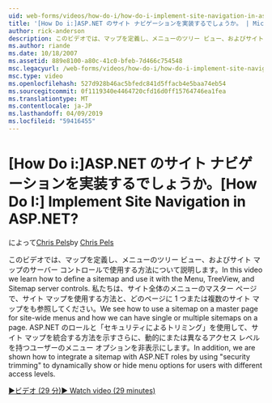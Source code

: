 ```yaml
---
uid: web-forms/videos/how-do-i/how-do-i-implement-site-navigation-in-aspnet
title: '[How Do i:]ASP.NET のサイト ナビゲーションを実装するでしょうか。 | Microsoft Docs'
author: rick-anderson
description: このビデオでは、マップを定義し、メニューのツリー ビュー、およびサイト マップのサーバー コントロールで使用する方法について説明します。 ここには、マスター ページで、サイト マップを使用する方法を参照してください.
ms.author: riande
ms.date: 10/18/2007
ms.assetid: 889e8100-a80c-41c0-bfeb-7d466c754548
msc.legacyurl: /web-forms/videos/how-do-i/how-do-i-implement-site-navigation-in-aspnet
msc.type: video
ms.openlocfilehash: 527d928b46ac5bfedc841d5ffacb4e5baa74eb54
ms.sourcegitcommit: 0f1119340e4464720cfd16d0ff15764746ea1fea
ms.translationtype: MT
ms.contentlocale: ja-JP
ms.lasthandoff: 04/09/2019
ms.locfileid: "59416455"
---
```

# <a name="how-do-i-implement-site-navigation-in-aspnet"></a><span data-ttu-id="593bc-105">[How Do i:]ASP.NET のサイト ナビゲーションを実装するでしょうか。</span><span class="sxs-lookup"><span data-stu-id="593bc-105">[How Do I:] Implement Site Navigation in ASP.NET?</span></span>

<span data-ttu-id="593bc-106">によって[Chris Pels](https://twitter.com/chrispels)</span><span class="sxs-lookup"><span data-stu-id="593bc-106">by [Chris Pels](https://twitter.com/chrispels)</span></span>

<span data-ttu-id="593bc-107">このビデオでは、マップを定義し、メニューのツリー ビュー、およびサイト マップのサーバー コントロールで使用する方法について説明します。</span><span class="sxs-lookup"><span data-stu-id="593bc-107">In this video we learn how to define a sitemap and use it with the Menu, TreeView, and Sitemap server controls.</span></span> <span data-ttu-id="593bc-108">私たちは、サイト全体のメニューのマスター ページで、サイト マップを使用する方法と、どのページに 1 つまたは複数のサイト マップをも参照してください。</span><span class="sxs-lookup"><span data-stu-id="593bc-108">We see how to use a sitemap on a master page for site-wide menus and how we can have single or multiple sitemaps on a page.</span></span> <span data-ttu-id="593bc-109">ASP.NET のロールと「セキュリティによるトリミング」を使用して、サイト マップを統合する方法を示すさらに、動的にまたは異なるアクセス レベルを持つユーザーのメニュー オプションを非表示にします。</span><span class="sxs-lookup"><span data-stu-id="593bc-109">In addition, we are shown how to integrate a sitemap with ASP.NET roles by using "security trimming" to dynamically show or hide menu options for users with different access levels.</span></span>

[<span data-ttu-id="593bc-110">&#9654;ビデオ (29 分)</span><span class="sxs-lookup"><span data-stu-id="593bc-110">&#9654; Watch video (29 minutes)</span></span>](https://channel9.msdn.com/Blogs/ASP-NET-Site-Videos/how-do-i-implement-site-navigation-in-aspnet)
